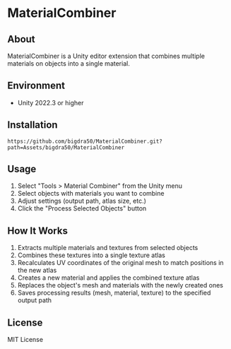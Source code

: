 # MaterialCombiner

## About
MaterialCombiner is a Unity editor extension that combines multiple materials on objects into a single material.  

## Environment
- Unity 2022.3 or higher

## Installation

```
https://github.com/bigdra50/MaterialCombiner.git?path=Assets/bigdra50/MaterialCombiner
```

## Usage
1. Select "Tools > Material Combiner" from the Unity menu
2. Select objects with materials you want to combine
3. Adjust settings (output path, atlas size, etc.)
4. Click the "Process Selected Objects" button

## How It Works
1. Extracts multiple materials and textures from selected objects
2. Combines these textures into a single texture atlas
3. Recalculates UV coordinates of the original mesh to match positions in the new atlas
4. Creates a new material and applies the combined texture atlas
5. Replaces the object's mesh and materials with the newly created ones
6. Saves processing results (mesh, material, texture) to the specified output path

## License
MIT License

